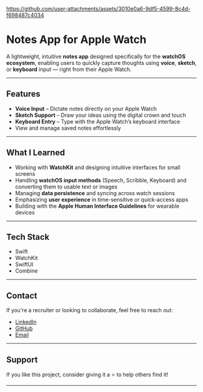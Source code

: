 
https://github.com/user-attachments/assets/3010e0a6-9df5-4599-8c4d-f698487c4034

# Notes App for Apple Watch

A lightweight, intuitive **notes app** designed specifically for the **watchOS ecosystem**, enabling users to quickly capture thoughts using **voice**, **sketch**, or **keyboard** input — right from their Apple Watch.

---

## Features

- **Voice Input** – Dictate notes directly on your Apple Watch
- **Sketch Support** – Draw your ideas using the digital crown and touch
- **Keyboard Entry** – Type with the Apple Watch’s keyboard interface
- View and manage saved notes effortlessly

---

## What I Learned

- Working with **WatchKit** and designing intuitive interfaces for small screens
- Handling **watchOS input methods** (Speech, Scribble, Keyboard) and converting them to usable text or images
- Managing **data persistence** and syncing across watch sessions
- Emphasizing **user experience** in time-sensitive or quick-access apps
- Building with the **Apple Human Interface Guidelines** for wearable devices

---

## Tech Stack

- Swift
- WatchKit
- SwiftUI
- Combine

---

## Contact

If you're a recruiter or looking to collaborate, feel free to reach out:

- [LinkedIn](https://www.linkedin.com/in/saurabhdhingraa/)
- [GitHub](https://github.com/saurabhdhingra)
- [Email](mailto:saurabh20work@gmail.com)

---

## Support

If you like this project, consider giving it a ⭐️ to help others find it!

---

